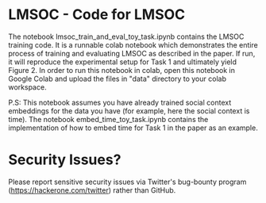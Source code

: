 # LMSOC - Code for LMSOC

The notebook lmsoc_train_and_eval_toy_task.ipynb contains the LMSOC training code. 
It is a runnable colab notebook which demonstrates the entire process of training and evaluating LMSOC as described in the paper. If run, it will reproduce
the experimental setup for Task 1 and ultimately yield Figure 2. In order to run this notebook in colab, open this notebook in Google Colab and upload the files in "data"
directory to your colab workspace. 

P.S: This notebook assumes you have already trained social context embeddings for the data you have (for example, here the social context is time). The notebook embed_time_toy_task.ipynb
contains the implementation of how to embed time for Task 1 in the paper as an example.

# Security Issues?

Please report sensitive security issues via Twitter's bug-bounty program (https://hackerone.com/twitter) rather than GitHub.


